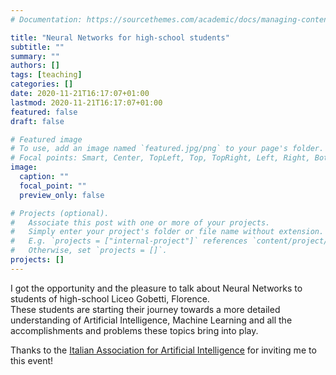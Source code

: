 ```yaml
---
# Documentation: https://sourcethemes.com/academic/docs/managing-content/

title: "Neural Networks for high-school students"
subtitle: ""
summary: ""
authors: []
tags: [teaching]
categories: []
date: 2020-11-21T16:17:07+01:00
lastmod: 2020-11-21T16:17:07+01:00
featured: false
draft: false

# Featured image
# To use, add an image named `featured.jpg/png` to your page's folder.
# Focal points: Smart, Center, TopLeft, Top, TopRight, Left, Right, BottomLeft, Bottom, BottomRight.
image:
  caption: ""
  focal_point: ""
  preview_only: false

# Projects (optional).
#   Associate this post with one or more of your projects.
#   Simply enter your project's folder or file name without extension.
#   E.g. `projects = ["internal-project"]` references `content/project/deep-learning/index.md`.
#   Otherwise, set `projects = []`.
projects: []
---
```

I got the opportunity and the pleasure to talk about Neural Networks to students of high-school Liceo Gobetti, Florence.  
These students are starting their journey towards a more detailed understanding of Artificial Intelligence, Machine Learning and all the accomplishments and problems these topics bring into play. 

Thanks to the [Italian Association for Artificial Intelligence](https://aixia.it/) for inviting me to this event!